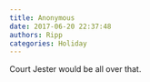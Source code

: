 ```yaml
---
title: Anonymous
date: 2017-06-20 22:37:48
authors: Ripp
categories: Holiday
---
```


 Court Jester would be all over that.